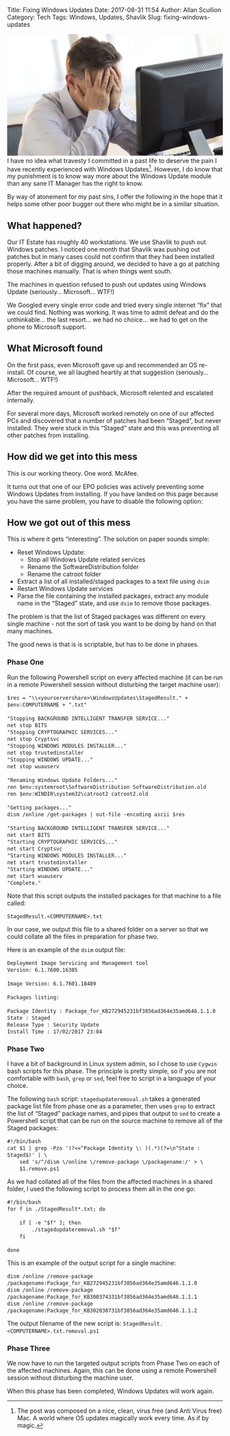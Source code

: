 Title: Fixing Windows Updates
Date: 2017-08-31 11:54
Author: Allan Scullion
Category: Tech
Tags: Windows, Updates, Shavlik
Slug: fixing-windows-updates

![Seriously Microsoft... wtf!](/images/2400.jpg "Head in Hands")
I have no idea what travesty I committed in a past life to deserve the pain I have recently experienced with Windows Updates[^1]. However, I do know that my punishment is to know way more about the Windows Update module than any sane IT Manager has the right to know.

By way of atonement for my past sins, I offer the following in the hope that it helps some other poor bugger out there who might be in a similar situation.

## What happened?
Our IT Estate has roughly 40 workstations. We use Shavlik to push out Windows patches. I noticed one month that Shavlik was pushing out patches but in many cases could not confirm that they had been installed properly. After a bit of digging around, we decided to have a go at patching those machines manually. That is when things went south.

The machines in question refused to push out updates using Windows Update (seriously… Microsoft… WTF!) 

We Googled every single error code and tried every single internet “fix” that we could find. Nothing was working. It was time to admit defeat and do the unthinkable… the last resort… we had no choice… we had to get on the phone to Microsoft support.

## What Microsoft found
On the first pass, even Microsoft gave up and recommended an OS re-install. Of course, we all laughed heartily at that suggestion (seriously… Microsoft… WTF!) 

After the required amount of pushback, Microsoft relented and escalated internally.

For several more days, Microsoft worked remotely on one of our affected PCs and discovered that a number of patches had been “Staged”, but never installed. They were stuck in this “Staged” state and this was preventing all other patches from installing.

## How did we get into this mess
This is our working theory. One word. McAfee.

It turns out that one of our EPO policies was actively preventing some Windows Updates from installing. If you have landed on this page because you have the same problem, you have to disable the following option:

## How we got out of this mess
This is where it gets “interesting”. The solution on paper sounds simple:

* Reset Windows Update:
	* Stop all Windows Update related services
	* Rename the SoftwareDistribution folder
	* Rename the catroot folder
* Extract a list of all installed/staged packages to a text file using `dsim`
* Restart Windows Update services
* Parse the file containing the installed packages, extract any module name in the “Staged” state, and use `dsim` to remove those packages.

The problem is that the list of Staged packages was different on every single machine - not the sort of task you want to be doing by hand on that many machines.

The good news is that is is scriptable, but has to be done in phases.

### Phase One
Run the following Powershell script on every affected machine (it can be run in a remote Powershell session without disturbing the target machine user):

	$res = "\\<yourservershare>\WindowsUpdates\StagedResult." + $env:COMPUTERNAME + ".txt"
	
	"Stopping BACKGROUND INTELLIGENT TRANSFER SERVICE..."
	net stop BITS
	"Stopping CRYPTOGRAPHIC SERVICES..."
	net stop Cryptsvc
	"Stopping WINDOWS MODULES INSTALLER..."
	net stop trustedinstaller
	"Stopping WINDOWS UPDATE..."
	net stop wuauserv
	 
	"Renaming Windows Update Folders..."
	ren $env:systemroot\SoftwareDistribution SoftwareDistribution.old
	ren $env:WINDIR\system32\catroot2 catroot2.old
	 
	"Getting packages..."
	dism /online /get-packages | out-file -encoding ascii $res
	 
	"Starting BACKGROUND INTELLIGENT TRANSFER SERVICE..."
	net start BITS
	"Starting CRYPTOGRAPHIC SERVICES..."
	net start Cryptsvc
	"Starting WINDOWS MODULES INSTALLER..."
	net start trustedinstaller
	"Starting WINDOWS UPDATE..."
	net start wuauserv
	"Complete."

Note that this script outputs the installed packages for that machine to a file called:

	StagedResult.<COMPUTERNAME>.txt

In our case, we output this file to a shared folder on a server so that we could collate all the files in preparation for phase two.

Here is an example of the `dsim` output file:

	Deployment Image Servicing and Management tool
	Version: 6.1.7600.16385
	 
	Image Version: 6.1.7601.18489
	 
	Packages listing:
	 
	Package Identity : Package_for_KB272945231bf3856ad364e35amd646.1.1.0
	State : Staged
	Release Type : Security Update
	Install Time : 17/02/2017 23:04

### Phase Two
I have a bit of background in Linux system admin, so I chose to use `Cygwin` bash scripts for this phase. The principle is pretty simple, so if you are not comfortable with `bash`, `grep` or `sed`, feel free to script in a language of your choice.

The following `bash` script: `stagedupdateremoval.sh` takes a generated package list file from phase one as a parameter, then uses `grep` to extract the list of “Staged” package names, and pipes that output to `sed` to create a Powershell script that can be run on the source machine to remove all of the Staged packages:

	#!/bin/bash
	cat $1 | grep -Pzo '(?<=^Package Identity \: )(.*)(?=\n^State : Staged$)' | \
		sed 's/^/dism \/online \/remove-package \/packagename:/' > \
		$1.remove.ps1

As we had collated all of the files from the affected machines in a shared folder, I used the following script to process them all in the one go:

	#!/bin/bash
	for f in ./StagedResult*.txt; do
	 
	    if [ -e "$f" ]; then
	        ./stagedupdateremoval.sh "$f"
	    fi
	 
	done

This is an example of the output script for a single machine:

	dism /online /remove-package /packagename:Package_for_KB272945231bf3856ad364e35amd646.1.1.0
	dism /online /remove-package /packagename:Package_for_KB300374331bf3856ad364e35amd646.1.1.1
	dism /online /remove-package /packagename:Package_for_KB302038731bf3856ad364e35amd646.1.1.2

The output filename of the new script is: `StagedResult.<COMPUTERNAME>.txt.removal.ps1`

### Phase Three
We now have to run the targeted output scripts from Phase Two on each of the affected machines. Again, this can be done using a remote Powershell session without disturbing the machine user.

When this phase has been completed, Windows Updates will work again.



[^1]:	The post was composed on a nice, clean, virus free (and Anti Virus free) Mac. A world where OS updates magically work every time. As if by magic.
